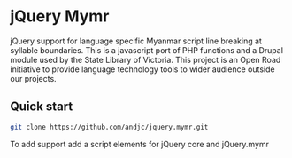 jQuery Mymr
===========

jQuery support for language specific Myanmar script line breaking at syllable boundaries.
This is a javascript port of PHP functions and a Drupal module used by the State Library of Victoria.
This project is an Open Road initiative to provide language technology tools to wider audience outside our projects.


Quick start
----------

```bash
git clone https://github.com/andjc/jquery.mymr.git
```

To add support add a script elements for jQuery core and jQuery.mymr






